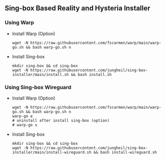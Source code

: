 ## Sing-box Based Reality and Hysteria Installer

### Using Warp

* Install Warp (Option)

  ```shell
  wget -N https://raw.githubusercontent.com/fscarmen/warp/main/warp-go.sh && bash warp-go.sh n
  ```

* Install Sing-box

  ```shell
  mkdir sing-box && cd sing-box
  wget -N https://raw.githubusercontent.com/jungheil/sing-box-installer/main/install.sh && bash install.sh
  ```

### Using Sing-box Wireguard

* Install Warp (Option)

  ```shell
  wget -N https://raw.githubusercontent.com/fscarmen/warp/main/warp-go.sh && bash warp-go.sh n
  warp-go e
  # uninstall after install sing-box (option)
  # warp-go u
  ```

* Install Sing-box

  ```shell
  mkdir sing-box && cd sing-box
  wget -N https://raw.githubusercontent.com/jungheil/sing-box-installer/main/install-wireguard.sh && bash install-wireguard.sh
  ```
